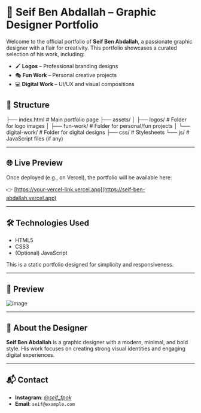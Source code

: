# 🎨 Seif Ben Abdallah – Graphic Designer Portfolio

Welcome to the official portfolio of **Seif Ben Abdallah**, a passionate graphic designer with a flair for creativity. This portfolio showcases a curated selection of his work, including:

- 🖌️ **Logos** – Professional branding designs
- 🎭 **Fun Work** – Personal creative projects
- 💻 **Digital Work** – UI/UX and visual compositions

## 📁 Structure
├── index.html # Main portfolio page
├── assets/
│ ├── logos/ # Folder for logo images
│ ├── fun-work/ # Folder for personal/fun projects
│ └── digital-work/ # Folder for digital designs
├── css/ # Stylesheets
└── js/ # JavaScript files (if any)

---

## 🌐 Live Preview

Once deployed (e.g., on Vercel), the portfolio will be available here:

👉 [https://your-vercel-link.vercel.app](https://seif-ben-abdallah.vercel.app)

---

## 🛠 Technologies Used

- HTML5
- CSS3
- (Optional) JavaScript

This is a static portfolio designed for simplicity and responsiveness.

---

## 📸 Preview

![image](https://github.com/user-attachments/assets/0ed33a6c-fca6-4d52-b8d6-4462c39f2e34)

---

## 👤 About the Designer

**Seif Ben Abdallah** is a graphic designer with a modern, minimal, and bold style. His work focuses on creating strong visual identities and engaging digital experiences.

---

## 📬 Contact

- **Instagram**: [@_seif_fpok_](https://www.instagram.com/_seif_fpok_/)
- **Email**: `seif@example.com`

